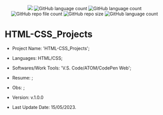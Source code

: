 <p align="center">
  <img src="http://img.shields.io/static/v1?label=STATUS&message=Under_Development&color=green&style=flat"/>
  <img alt="GitHub language count" src="https://img.shields.io/github/languages/count/Rafa-KozAnd/HTML-CSS_Projects">
  <img alt="GitHub language count" src="https://img.shields.io/github/languages/top/Rafa-KozAnd/HTML-CSS_Projects">
  <img alt="GitHub repo file count" src="https://img.shields.io/github/directory-file-count/Rafa-KozAnd/HTML-CSS_Projects">
  <img alt="GitHub repo size" src="https://img.shields.io/github/repo-size/Rafa-KozAnd/HTML-CSS_Projects">
  <img alt="GitHub language count" src="https://img.shields.io/github/license/Rafa-KozAnd/HTML-CSS_Projects">
</p>

# HTML-CSS_Projects

- Project Name: 'HTML-CSS_Projects';
- Languages: HTML/CSS;
- Softwares/Work Tools: 'V.S. Code/ATOM/CodePen Web';
- Resume: ;
- Obs: ;
- Version: v.1.0.0

- Last Update Date: 15/05/2023.

##
